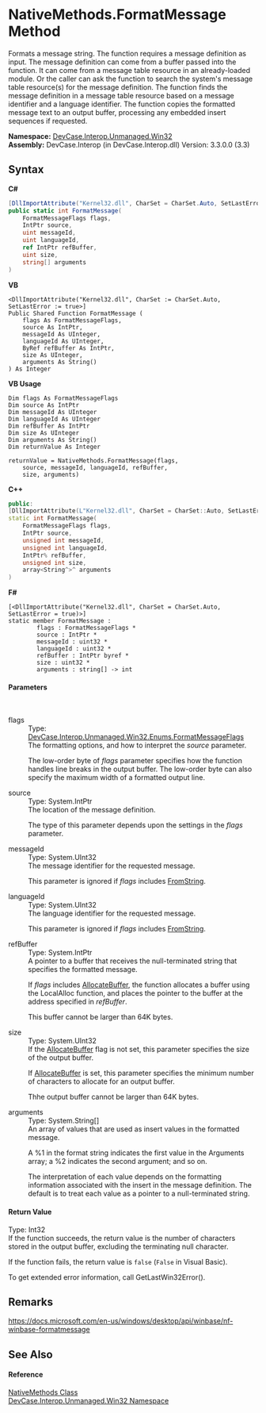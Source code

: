 # NativeMethods.FormatMessage Method 
 

Formats a message string. The function requires a message definition as input. The message definition can come from a buffer passed into the function. It can come from a message table resource in an already-loaded module. Or the caller can ask the function to search the system's message table resource(s) for the message definition. The function finds the message definition in a message table resource based on a message identifier and a language identifier. The function copies the formatted message text to an output buffer, processing any embedded insert sequences if requested.

**Namespace:**&nbsp;<a href="N_DevCase_Interop_Unmanaged_Win32">DevCase.Interop.Unmanaged.Win32</a><br />**Assembly:**&nbsp;DevCase.Interop (in DevCase.Interop.dll) Version: 3.3.0.0 (3.3)

## Syntax

**C#**<br />
``` C#
[DllImportAttribute("Kernel32.dll", CharSet = CharSet.Auto, SetLastError = true)]
public static int FormatMessage(
	FormatMessageFlags flags,
	IntPtr source,
	uint messageId,
	uint languageId,
	ref IntPtr refBuffer,
	uint size,
	string[] arguments
)
```

**VB**<br />
``` VB
<DllImportAttribute("Kernel32.dll", CharSet := CharSet.Auto, SetLastError := true>]
Public Shared Function FormatMessage ( 
	flags As FormatMessageFlags,
	source As IntPtr,
	messageId As UInteger,
	languageId As UInteger,
	ByRef refBuffer As IntPtr,
	size As UInteger,
	arguments As String()
) As Integer
```

**VB Usage**<br />
``` VB Usage
Dim flags As FormatMessageFlags
Dim source As IntPtr
Dim messageId As UInteger
Dim languageId As UInteger
Dim refBuffer As IntPtr
Dim size As UInteger
Dim arguments As String()
Dim returnValue As Integer

returnValue = NativeMethods.FormatMessage(flags, 
	source, messageId, languageId, refBuffer, 
	size, arguments)
```

**C++**<br />
``` C++
public:
[DllImportAttribute(L"Kernel32.dll", CharSet = CharSet::Auto, SetLastError = true)]
static int FormatMessage(
	FormatMessageFlags flags, 
	IntPtr source, 
	unsigned int messageId, 
	unsigned int languageId, 
	IntPtr% refBuffer, 
	unsigned int size, 
	array<String^>^ arguments
)
```

**F#**<br />
``` F#
[<DllImportAttribute("Kernel32.dll", CharSet = CharSet.Auto, SetLastError = true)>]
static member FormatMessage : 
        flags : FormatMessageFlags * 
        source : IntPtr * 
        messageId : uint32 * 
        languageId : uint32 * 
        refBuffer : IntPtr byref * 
        size : uint32 * 
        arguments : string[] -> int 

```


#### Parameters
&nbsp;<dl><dt>flags</dt><dd>Type: <a href="T_DevCase_Interop_Unmanaged_Win32_Enums_FormatMessageFlags">DevCase.Interop.Unmanaged.Win32.Enums.FormatMessageFlags</a><br />The formatting options, and how to interpret the *source* parameter. 

 The low-order byte of *flags* parameter specifies how the function handles line breaks in the output buffer. The low-order byte can also specify the maximum width of a formatted output line.</dd><dt>source</dt><dd>Type: System.IntPtr<br />The location of the message definition. 

 The type of this parameter depends upon the settings in the *flags* parameter.</dd><dt>messageId</dt><dd>Type: System.UInt32<br />The message identifier for the requested message. 

 This parameter is ignored if *flags* includes <a href="T_DevCase_Interop_Unmanaged_Win32_Enums_FormatMessageFlags">FromString</a>.</dd><dt>languageId</dt><dd>Type: System.UInt32<br />The language identifier for the requested message. 

 This parameter is ignored if *flags* includes <a href="T_DevCase_Interop_Unmanaged_Win32_Enums_FormatMessageFlags">FromString</a>.</dd><dt>refBuffer</dt><dd>Type: System.IntPtr<br />A pointer to a buffer that receives the null-terminated string that specifies the formatted message. 

 If *flags* includes <a href="T_DevCase_Interop_Unmanaged_Win32_Enums_FormatMessageFlags">AllocateBuffer</a>, the function allocates a buffer using the LocalAlloc function, and places the pointer to the buffer at the address specified in *refBuffer*. 

 This buffer cannot be larger than 64K bytes.</dd><dt>size</dt><dd>Type: System.UInt32<br />If the <a href="T_DevCase_Interop_Unmanaged_Win32_Enums_FormatMessageFlags">AllocateBuffer</a> flag is not set, this parameter specifies the size of the output buffer. 

 If <a href="T_DevCase_Interop_Unmanaged_Win32_Enums_FormatMessageFlags">AllocateBuffer</a> is set, this parameter specifies the minimum number of characters to allocate for an output buffer. 

 Thhe output buffer cannot be larger than 64K bytes.</dd><dt>arguments</dt><dd>Type: System.String[]<br />An array of values that are used as insert values in the formatted message. 

 A %1 in the format string indicates the first value in the Arguments array; a %2 indicates the second argument; and so on. 

 The interpretation of each value depends on the formatting information associated with the insert in the message definition. The default is to treat each value as a pointer to a null-terminated string.</dd></dl>

#### Return Value
Type: Int32<br />If the function succeeds, the return value is the number of characters stored in the output buffer, excluding the terminating null character. 

 If the function fails, the return value is `false` (`False` in Visual Basic). 

 To get extended error information, call GetLastWin32Error().

## Remarks
<a href="https://docs.microsoft.com/en-us/windows/desktop/api/winbase/nf-winbase-formatmessage" target="_blank">https://docs.microsoft.com/en-us/windows/desktop/api/winbase/nf-winbase-formatmessage</a>

## See Also


#### Reference
<a href="T_DevCase_Interop_Unmanaged_Win32_NativeMethods">NativeMethods Class</a><br /><a href="N_DevCase_Interop_Unmanaged_Win32">DevCase.Interop.Unmanaged.Win32 Namespace</a><br />